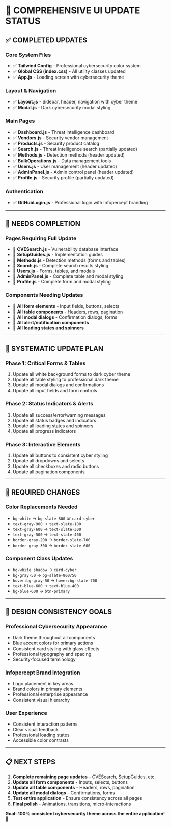 # 🎨 **COMPREHENSIVE UI UPDATE STATUS**

## ✅ **COMPLETED UPDATES**

### **Core System Files**
- ✅ **Tailwind Config** - Professional cybersecurity color system
- ✅ **Global CSS (index.css)** - All utility classes updated
- ✅ **App.js** - Loading screen with cybersecurity theme

### **Layout & Navigation**
- ✅ **Layout.js** - Sidebar, header, navigation with cyber theme
- ✅ **Modal.js** - Dark cybersecurity modal styling

### **Main Pages**
- ✅ **Dashboard.js** - Threat intelligence dashboard
- ✅ **Vendors.js** - Security vendor management
- ✅ **Products.js** - Security product catalog  
- ✅ **Search.js** - Threat intelligence search (partially updated)
- ✅ **Methods.js** - Detection methods (header updated)
- ✅ **BulkOperations.js** - Data management tools
- ✅ **Users.js** - User management (header updated)
- ✅ **AdminPanel.js** - Admin control panel (header updated)
- ✅ **Profile.js** - Security profile (partially updated)

### **Authentication**
- ✅ **GitHubLogin.js** - Professional login with Infopercept branding

---

## 🔄 **NEEDS COMPLETION**

### **Pages Requiring Full Update**
- 🔄 **CVESearch.js** - Vulnerability database interface
- 🔄 **SetupGuides.js** - Implementation guides
- 🔄 **Methods.js** - Detection methods (forms and tables)
- 🔄 **Search.js** - Complete search results styling
- 🔄 **Users.js** - Forms, tables, and modals
- 🔄 **AdminPanel.js** - Complete table and modal styling
- 🔄 **Profile.js** - Complete form and modal styling

### **Components Needing Updates**
- 🔄 **All form elements** - Input fields, buttons, selects
- 🔄 **All table components** - Headers, rows, pagination
- 🔄 **All modal dialogs** - Confirmation dialogs, forms
- 🔄 **All alert/notification components**
- 🔄 **All loading states and spinners**

---

## 🎯 **SYSTEMATIC UPDATE PLAN**

### **Phase 1: Critical Forms & Tables**
1. Update all white background forms to dark cyber theme
2. Update all table styling to professional dark theme
3. Update all modal dialogs and confirmations
4. Update all input fields and form controls

### **Phase 2: Status Indicators & Alerts**
1. Update all success/error/warning messages
2. Update all status badges and indicators  
3. Update all loading states and spinners
4. Update all progress indicators

### **Phase 3: Interactive Elements**
1. Update all buttons to consistent cyber styling
2. Update all dropdowns and selects
3. Update all checkboxes and radio buttons
4. Update all pagination components

---

## 🔧 **REQUIRED CHANGES**

### **Color Replacements Needed**
- `bg-white` → `bg-slate-800` or `card-cyber`
- `text-gray-900` → `text-slate-100`
- `text-gray-600` → `text-slate-300`
- `text-gray-500` → `text-slate-400`
- `border-gray-200` → `border-slate-700`
- `border-gray-300` → `border-slate-600`

### **Component Class Updates**
- `bg-white shadow` → `card-cyber`
- `bg-gray-50` → `bg-slate-800/50`
- `hover:bg-gray-50` → `hover:bg-slate-700`
- `text-blue-600` → `text-blue-400`
- `bg-blue-600` → `btn-primary`

---

## 🎨 **DESIGN CONSISTENCY GOALS**

### **Professional Cybersecurity Appearance**
- Dark theme throughout all components
- Blue accent colors for primary actions
- Consistent card styling with glass effects
- Professional typography and spacing
- Security-focused terminology

### **Infopercept Brand Integration**
- Logo placement in key areas
- Brand colors in primary elements
- Professional enterprise appearance
- Consistent visual hierarchy

### **User Experience**
- Consistent interaction patterns
- Clear visual feedback
- Professional loading states
- Accessible color contrasts

---

## 📋 **NEXT STEPS**

1. **Complete remaining page updates** - CVESearch, SetupGuides, etc.
2. **Update all form components** - Inputs, selects, buttons
3. **Update all table components** - Headers, rows, pagination
4. **Update all modal dialogs** - Confirmations, forms
5. **Test entire application** - Ensure consistency across all pages
6. **Final polish** - Animations, transitions, micro-interactions

**Goal: 100% consistent cybersecurity theme across the entire application! 🚀**